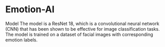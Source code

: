 # Emotion-AI
Model  The model is a ResNet 18, which is a convolutional neural network (CNN) that has been shown to be effective for image classification tasks. The model is trained on a dataset of facial images with corresponding emotion labels.
